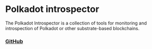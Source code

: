 # Polkadot introspector

The Polkadot Introspector is a collection of tools for monitoring and introspection of Polkadot or other substrate-based blockchains.

### [GitHub](https://github.com/paritytech/polkadot-introspector)
